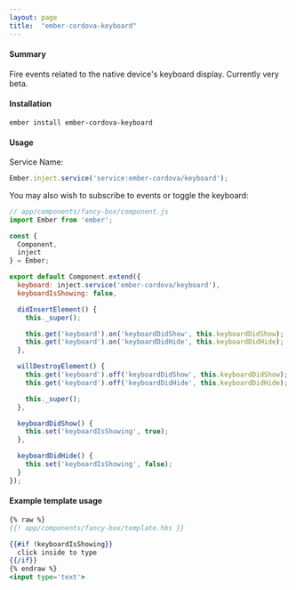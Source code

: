```yaml
---
layout: page
title:  "ember-cordova-keyboard"
---
```


#### Summary

Fire events related to the native device's keyboard display. Currently
very beta.

#### Installation
```
ember install ember-cordova-keyboard
```

#### Usage

Service Name:

```js
Ember.inject.service('service:ember-cordova/keyboard');
```

You may also wish to subscribe to events or toggle the keyboard:

```js
// app/components/fancy-box/component.js
import Ember from 'ember';

const {
  Component,
  inject
} = Ember;

export default Component.extend({
  keyboard: inject.service('ember-cordova/keyboard'),
  keyboardIsShowing: false,

  didInsertElement() {
    this._super();

    this.get('keyboard').on('keyboardDidShow', this.keyboardDidShow);
    this.get('keyboard').on('keyboardDidHide', this.keyboardDidHide);
  },

  willDestroyElement() {
    this.get('keyboard').off('keyboardDidShow', this.keyboardDidShow);
    this.get('keyboard').off('keyboardDidHide', this.keyboardDidHide);

    this._super();
  },

  keyboardDidShow() {
    this.set('keyboardIsShowing', true);
  },

  keyboardDidHide() {
    this.set('keyboardIsShowing', false);
  }
});
```

#### Example template usage
```hbs
{% raw %}
{{! app/components/fancy-box/template.hbs }}

{{#if !keyboardIsShowing}}
  click inside to type
{{/if}}
{% endraw %}
<input type='text'>
```
